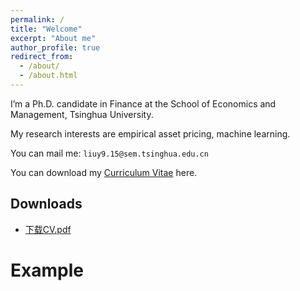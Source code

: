 ```yaml
---
permalink: /
title: "Welcome"
excerpt: "About me"
author_profile: true
redirect_from: 
  - /about/
  - /about.html
---
```


I’m a Ph.D. candidate in Finance at the School of Economics and Management, Tsinghua University.

My research interests are empirical asset pricing, machine learning.

You can mail me: `liuy9.15@sem.tsinghua.edu.cn`

You can download my [Curriculum Vitae](https://yangliu-finance.github.io/files/yangliu_CV.pdf) here.


Downloads
------
* [下载CV.pdf](https://yangliu-finance.github.io/files/yangliu_CV.pdf) 


# Example
